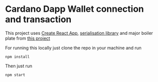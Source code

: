 # Cardano Dapp Wallet connection and transaction

This project uses [Create React App](https://create-react-app.dev/), [serialisation library](https://docs.cardano.org/cardano-components/cardano-serialization-lib) and major boiler plate from [this project](https://github.com/dynamicstrategies/cardano-wallet-connector)

For running this locally just clone the repo in your machine and run 
```
npm install
```
Then just run 

```
npm start
```



